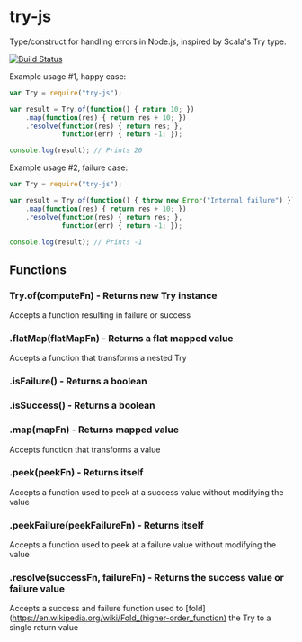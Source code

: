 # try-js
Type/construct for handling errors in Node.js, inspired by Scala's Try type.

[![Build Status](https://travis-ci.org/whirlwin/try-js.svg?branch=master)](https://travis-ci.org/whirlwin/try-js)

Example usage #1, happy case:
```javascript
var Try = require("try-js");

var result = Try.of(function() { return 10; })
    .map(function(res) { return res + 10; })
    .resolve(function(res) { return res; },
             function(err) { return -1; });

console.log(result); // Prints 20
```

Example usage #2, failure case:
```javascript
var Try = require("try-js");

var result = Try.of(function() { throw new Error("Internal failure") })
    .map(function(res) { return res + 10; })
    .resolve(function(res) { return res; },
             function(err) { return -1; });

console.log(result); // Prints -1
```

## Functions

### Try.of(computeFn) - Returns new Try instance
Accepts a function resulting in failure or success

### .flatMap(flatMapFn) - Returns a flat mapped value
Accepts a function that transforms a nested Try

### .isFailure() - Returns a boolean

### .isSuccess() - Returns a boolean

### .map(mapFn) - Returns mapped value
Accepts function that transforms a value

### .peek(peekFn) - Returns itself
Accepts a function used to peek at a success value without modifying the value

### .peekFailure(peekFailureFn) - Returns itself
Accepts a function used to peek at a failure value without modifying the value

### .resolve(successFn, failureFn) - Returns the success value or failure value
Accepts a success and failure function used to [fold](https://en.wikipedia.org/wiki/Fold_(higher-order_function) the Try to a single return value
